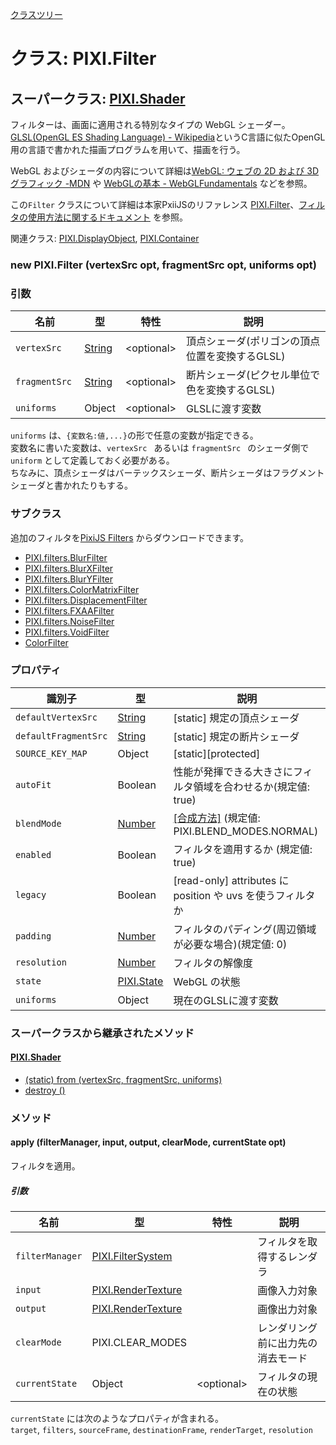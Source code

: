 [クラスツリー](index.md)

# クラス: PIXI.Filter

## スーパークラス: [PIXI.Shader](PIXI.Shader.md)

フィルターは、画面に適用される特別なタイプの WebGL シェーダー。<br />
[GLSL(OpenGL ES Shading Language) - Wikipedia](https://ja.wikipedia.org/wiki/GLSL)というC言語に似たOpenGL用の言語で書かれた描画プログラムを用いて、描画を行う。

WebGL およびシェーダの内容について詳細は[WebGL: ウェブの 2D および 3D グラフィック -MDN](https://developer.mozilla.org/ja/docs/Web/API/WebGL_API) や [WebGLの基本 - WebGLFundamentals](https://webglfundamentals.org/webgl/lessons/ja/) などを参照。

この`Filter` クラスについて詳細は本家PxiiJSのリファレンス [PIXI.Filter](http://pixijs.download/release/docs/PIXI.Filter.html)、[フィルタの使用方法に関するドキュメント](https://github.com/pixijs/pixi.js/wiki/v5-Creating-filters) を参照。

関連クラス: [PIXI.DisplayObject](PIXI.DisplayObject.md),  [PIXI.Container](PIXI.Container.md)

### new PIXI.Filter (vertexSrc opt, fragmentSrc opt, uniforms opt)
### 引数

| 名前 | 型 | 特性 | 説明 |
| --- | --- | --- | --- |
| `vertexSrc ` | [String](String.md) | &lt;optional&gt; | 頂点シェーダ(ポリゴンの頂点位置を変換するGLSL) |
| `fragmentSrc ` | [String](String.md) | &lt;optional&gt; | 断片シェーダ(ピクセル単位で色を変換するGLSL) |
| `uniforms` | Object | &lt;optional&gt; | GLSLに渡す変数 |

`uniforms` は、`{変数名:値,...}`の形で任意の変数が指定できる。<br />
変数名に書いた変数は、`vertexSrc ` あるいは `fragmentSrc ` のシェーダ側で `uniform` として定義しておく必要がある。<br />
ちなみに、頂点シェーダはバーテックスシェーダ、断片シェーダはフラグメントシェーダと書かれたりもする。


### サブクラス
追加のフィルタを[PixiJS Filters](https://github.com/pixijs/pixi-filters) からダウンロードできます。

* [PIXI.filters.BlurFilter](http://pixijs.download/release/docs/PIXI.filters.BlurFilter.html)
* [PIXI.filters.BlurXFilter](http://pixijs.download/release/docs/PIXI.filters.BlurXFilter.html)
* [PIXI.filters.BlurYFilter](http://pixijs.download/release/docs/PIXI.filters.BlurYFilter.html)
* [PIXI.filters.ColorMatrixFilter](http://pixijs.download/release/docs/PIXI.filters.ColorMatrixFilter.html)
* [PIXI.filters.DisplacementFilter](http://pixijs.download/release/docs/PIXI.filters.DisplacementFilter.html)
* [PIXI.filters.FXAAFilter](http://pixijs.download/release/docs/PIXI.filters.FXAAFilter.html)
* [PIXI.filters.NoiseFilter](http://pixijs.download/release/docs/PIXI.filters.NoiseFilter.html)
* [PIXI.filters.VoidFilter](http://pixijs.download/release/docs/PIXI.filters.VoidFilter.html)
* [ColorFilter](ColorFilter.md)

### プロパティ

| 識別子 | 型 | 説明 |
| --- | --- | --- |
| `defaultVertexSrc ` | [String](String.md) | [static] 規定の頂点シェーダ |
| `defaultFragmentSrc ` | [String](String.md) | [static] 規定の断片シェーダ |
| `SOURCE_KEY_MAP ` | Object | [static][protected]  |
| `autoFit` | Boolean | 性能が発揮できる大きさにフィルタ領域を合わせるか(規定値: true) |
| `blendMode` | [Number](Number.md)  | [\[合成方法\]](Sprite.md#合成方法) (規定値: PIXI.BLEND_MODES.NORMAL) |
| `enabled` | Boolean |  フィルタを適用するか (規定値: true)  |
| `legacy` | Boolean | [read-only] attributes に position や uvs を使うフィルタか  |
| `padding` | [Number](Number.md) | フィルタのパディング(周辺領域が必要な場合)(規定値: 0)  |
| `resolution` | [Number](Number.md) | フィルタの解像度 |
| `state` | [PIXI.State](http://pixijs.download/release/docs/PIXI.State.md) | WebGL の状態 |
| `uniforms` | Object |  現在のGLSLに渡す変数  |


### スーパークラスから継承されたメソッド

#### [PIXI.Shader](PIXI.Shader.md)

* [(static) from (vertexSrc, fragmentSrc, uniforms)](PIXI.Shader.md#staticform-vertexsrc-opt-fragmentsrc-opt-uniforms-optpixishader)
* [destroy ()](PIXI.Shader.md#destroy-)


### メソッド

#### apply (filterManager, input, output, clearMode, currentState opt)
フィルタを適用。

##### 引数

| 名前 | 型 | 特性 | 説明 |
| --- | --- | --- | --- |
| `filterManager` | [PIXI.FilterSystem](http://pixijs.download/release/docs/PIXI.FilterSystem.html) | | フィルタを取得するレンダラ |
| `input` | [PIXI.RenderTexture](http://pixijs.download/release/docs/PIXI.RenderTexture.html) | | 画像入力対象 |
| `output` | [PIXI.RenderTexture](http://pixijs.download/release/docs/PIXI.RenderTexture.html) | | 画像出力対象 |
| `clearMode` | PIXI.CLEAR_MODES | | レンダリング前に出力先の消去モード |
| `currentState` | Object | &lt;optional&gt; | フィルタの現在の状態 |

`currentState` には次のようなプロパティが含まれる。<br />
`target`, `filters`, `sourceFrame`, `destinationFrame`, `renderTarget`, `resolution`
